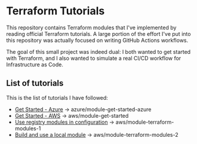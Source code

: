 # Terraform Tutorials
This repository contains Terraform modules that I've implemented by reading official Terraform tutorials.
A large portion of the effort I've put into this repository was actually focused on writing GitHub Actions workflows. 

The goal of this small project was indeed dual: I both wanted to get started with Terraform, and I also wanted to simulate a real CI/CD workflow for Infrastructure as Code.

## List of tutorials
This is the list of tutorials I have followed:
- [Get Started - Azure](https://developer.hashicorp.com/terraform/tutorials/azure-get-started) -> azure/module-get-started-azure
- [Get Started - AWS](https://developer.hashicorp.com/terraform/tutorials/aws-get-started) -> aws/module-get-started
- [Use registry modules in configuration](https://developer.hashicorp.com/terraform/tutorials/modules/module-use) -> aws/module-terraform-modules-1
- [Build and use a local module](https://developer.hashicorp.com/terraform/tutorials/modules/module-create) -> aws/module-terraform-modules-2
